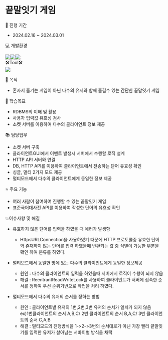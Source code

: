 # 끝말잇기 게임

📅 진행 기간 <br/>
- 2024.02.16 ~ 2024.03.01 <br/>

💻 개발환경<br>

<img src="https://img.shields.io/badge/java-007396?style=for-the-badge&logo=OpenJDK&logoColor=white"><img src="https://img.shields.io/badge/MySQL-4479A1?style=for-the-badge&logo=MySQL&logoColor=white"><img src="https://img.shields.io/badge/github-181717?style=for-the-badge&logo=github&logoColor=white"><br>
🛠️Tool🛠️<br>
<img src="https://img.shields.io/badge/eclipse-2C2255?style=for-the-badge&logo=eclipseide&logoColor=white">

🎯 목적
- 혼자서 즐기는 게임이 아닌 다수의 유저와 함께 즐길수 있는 간단한 끝말잇기 게임
  
📝 학습목표
- RDBMS의 이해 및 활용
- 사용자 입력값 유효성 검사
- 소켓 서버를 이용하여 다수의 클라이언트 정보 제공

📚 담당업무
- 소켓 서버 구축
- 클라이언트GUI에서 이벤트 발생시 서버에서 수행할 로직 설계
- HTTP API 서버와 연결
- DB, HTTP API를 이용하여 클라이언트에서 전송하는 단어 유효성 확인
- 싱글, 멀티 2가지 모드 제공
- 멀티모드에서 다수의 클라이언트에게 동일한 정보 제공

⭐ 주요 기능
- 여러 사람이 참여하여 진행할 수 있는 끝말잇기 게임
- 표준국어대사전 API를 이용하여 작성한 단어의 유효성 확인

💥이슈사항 및 해결</br>
- 유효하지 않은 단어를 입력을 하였을 때 에러가 발생함</br>
  - HttpsURLConnection을 사용하였기 때문에 HTTP 프로토콜중 유효한 단어와 존재하지 않는 단어를 입력 하였을때 반환되는 값 중 식별이 가능한 부분을 확인 하여 분류를 하였다.</br>

- 멀티모드에서 동일한 방에 있는 다수의 클라이언트에게 동일한 정보제공</br>    
  - 원인 : 다수의 클라이언트의 입력을 하였을때 서버에서 로직이 수행이 되지 않음 </br>
  - 해결 : ReentrantReadWriteLock를 사용하여 클라이언트가 서버에 접속한 순서를 정하여 우선 순위기반으로 작업을 처리 하였다. 

- 멀티모드에서 다수의 유저의 순서를 정하는 방법
  - 원인 : 클라이언트별 유저의 1번,2번,3번 유저의 순서가 일치가 되지 않음<br> ex)1번클라이언트의 순서 A,B,C/ 2번 클라이언트의 순서 B,A,C/ 3번 클라이언트의 순서 C,A,B
  - 해결 : 멀티모드의 진행방식을 1->2->3번의 순서대로가 아닌 가장 빨리 끝말잇기를 입력한 유저가 살아남는 서바이벌 방식을 채택


